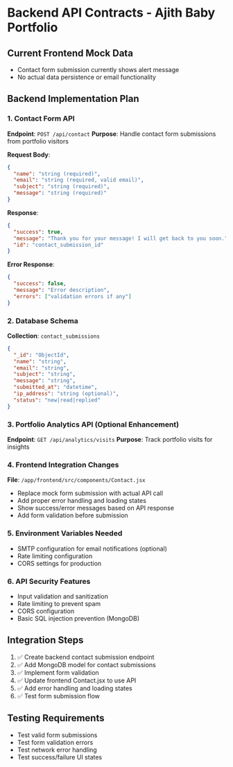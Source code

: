 # Backend API Contracts - Ajith Baby Portfolio

## Current Frontend Mock Data
- Contact form submission currently shows alert message
- No actual data persistence or email functionality

## Backend Implementation Plan

### 1. Contact Form API
**Endpoint**: `POST /api/contact`
**Purpose**: Handle contact form submissions from portfolio visitors

**Request Body**:
```json
{
  "name": "string (required)",
  "email": "string (required, valid email)",
  "subject": "string (required)",
  "message": "string (required)"
}
```

**Response**:
```json
{
  "success": true,
  "message": "Thank you for your message! I will get back to you soon.",
  "id": "contact_submission_id"
}
```

**Error Response**:
```json
{
  "success": false,
  "message": "Error description",
  "errors": ["validation errors if any"]
}
```

### 2. Database Schema

**Collection**: `contact_submissions`
```json
{
  "_id": "ObjectId",
  "name": "string",
  "email": "string", 
  "subject": "string",
  "message": "string",
  "submitted_at": "datetime",
  "ip_address": "string (optional)",
  "status": "new|read|replied"
}
```

### 3. Portfolio Analytics API (Optional Enhancement)
**Endpoint**: `GET /api/analytics/visits`
**Purpose**: Track portfolio visits for insights

### 4. Frontend Integration Changes
**File**: `/app/frontend/src/components/Contact.jsx`
- Replace mock form submission with actual API call
- Add proper error handling and loading states
- Show success/error messages based on API response
- Add form validation before submission

### 5. Environment Variables Needed
- SMTP configuration for email notifications (optional)
- Rate limiting configuration
- CORS settings for production

### 6. API Security Features
- Input validation and sanitization
- Rate limiting to prevent spam
- CORS configuration
- Basic SQL injection prevention (MongoDB)

## Integration Steps
1. ✅ Create backend contact submission endpoint
2. ✅ Add MongoDB model for contact submissions
3. ✅ Implement form validation
4. ✅ Update frontend Contact.jsx to use API
5. ✅ Add error handling and loading states
6. ✅ Test form submission flow

## Testing Requirements
- Test valid form submissions
- Test form validation errors
- Test network error handling
- Test success/failure UI states